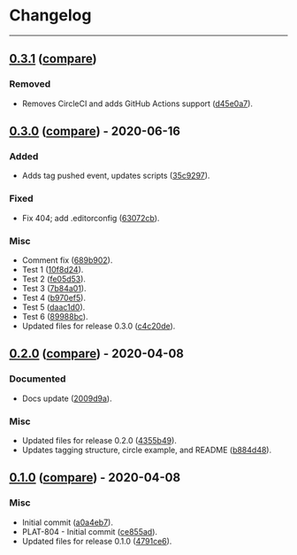 # Changelog
---

## [0.3.1](https://github.com/LeafLink/ci-tools/releases/tag/0.3.1) ([compare](https://github.com/LeafLink/ci-tools/compare/0.3.0...0.3.1))

### Removed
- Removes CircleCI and adds GitHub Actions support ([d45e0a7](https://github.com/LeafLink/ci-tools/commit/d45e0a796f83086d7da7947d3097af2f992c48da)).


## [0.3.0](https://github.com/LeafLink/ci-tools/releases/tag/0.3.0) ([compare](https://github.com/LeafLink/ci-tools/compare/0.2.0...0.3.0)) - 2020-06-16

### Added
- Adds tag pushed event, updates scripts ([35c9297](https://github.com/LeafLink/ci-tools/commit/35c9297c8cf14c62e41c6a803eb2ab523632dfa6)).

### Fixed
- Fix 404; add .editorconfig ([63072cb](https://github.com/LeafLink/ci-tools/commit/63072cb5941d499047cd20f3fb5f96f32b0b667a)).

### Misc
- Comment fix ([689b902](https://github.com/LeafLink/ci-tools/commit/689b9029213b2176bf9b84a67cc6603200ac8847)).
- Test 1 ([10f8d24](https://github.com/LeafLink/ci-tools/commit/10f8d24e224a7de46643950066f0480636d9cac3)).
- Test 2 ([fe05d53](https://github.com/LeafLink/ci-tools/commit/fe05d5308e0f78d704bf3c75395c0edebb51c426)).
- Test 3 ([7b84a01](https://github.com/LeafLink/ci-tools/commit/7b84a017836630be13f0d9fb90d93bb4d7dc3980)).
- Test 4 ([b970ef5](https://github.com/LeafLink/ci-tools/commit/b970ef5ea2f7d18d43b2fde32cabe53df9f05742)).
- Test 5 ([daac1d0](https://github.com/LeafLink/ci-tools/commit/daac1d05be53e9b460628d3383780be4c056b2ac)).
- Test 6 ([89988bc](https://github.com/LeafLink/ci-tools/commit/89988bc7fb8b139ee930dc8ee2c2813d064833b8)).
- Updated files for release 0.3.0 ([c4c20de](https://github.com/LeafLink/ci-tools/commit/c4c20dedeb451212031297e815e7916a3e2599a4)).


## [0.2.0](https://github.com/LeafLink/ci-tools/releases/tag/0.2.0) ([compare](https://github.com/LeafLink/ci-tools/compare/0.1.0...0.2.0)) - 2020-04-08

### Documented
- Docs update ([2009d9a](https://github.com/LeafLink/ci-tools/commit/2009d9ac7144f32bb569dfa7ffc8e6b74ee537ce)).

### Misc
- Updated files for release 0.2.0 ([4355b49](https://github.com/LeafLink/ci-tools/commit/4355b49818636e777f22fd9b0c65aa14382f6d64)).
- Updates tagging structure, circle example, and README ([b884d48](https://github.com/LeafLink/ci-tools/commit/b884d480adfa2285ef6a707ecb3c43374f0269e2)).


## [0.1.0](https://github.com/LeafLink/ci-tools/releases/tag/0.1.0) ([compare](https://github.com/LeafLink/ci-tools/compare/a0a4eb79345dcec95cbd98071e54b4be1703a797...0.1.0)) - 2020-04-08

### Misc
- Initial commit ([a0a4eb7](https://github.com/LeafLink/ci-tools/commit/a0a4eb79345dcec95cbd98071e54b4be1703a797)).
- PLAT-804 - Initial commit ([ce855ad](https://github.com/LeafLink/ci-tools/commit/ce855ad8b2ecf85b33cf5118fe939b0f9d02eff8)).
- Updated files for release 0.1.0 ([4791ce6](https://github.com/LeafLink/ci-tools/commit/4791ce695e16c45087871687092b7437e25e6ed9)).


